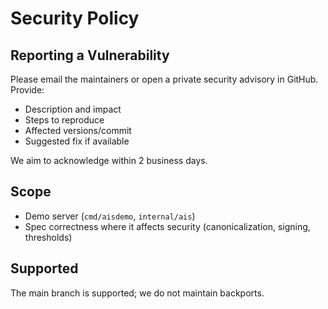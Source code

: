 # Security Policy

## Reporting a Vulnerability
Please email the maintainers or open a private security advisory in GitHub. Provide:
- Description and impact
- Steps to reproduce
- Affected versions/commit
- Suggested fix if available

We aim to acknowledge within 2 business days.

## Scope
- Demo server (`cmd/aisdemo`, `internal/ais`)
- Spec correctness where it affects security (canonicalization, signing, thresholds)

## Supported
The main branch is supported; we do not maintain backports.
